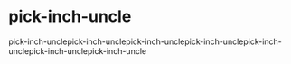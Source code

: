 # pick-inch-uncle
pick-inch-unclepick-inch-unclepick-inch-unclepick-inch-unclepick-inch-unclepick-inch-unclepick-inch-uncle

